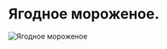 # Ягодное мороженое.
![Ягодное мороженое](/images/Kulinar/IceCream/ice-cream-yagoda.jpg 'Ягодное мороженое')
